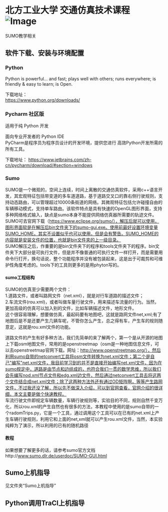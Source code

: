# 北方工业大学 交通仿真技术课程 ![Image](http://www.ncut.edu.cn/images/logo.png)
 SUMO教学相关
## 软件下载、安装与环境配置

### Python
Python is powerful... and fast; plays well with others; runs everywhere; is friendly & easy to learn; is Open.

下载地址：  
https://www.python.org/downloads/



### Pycharm 社区版

适用于纯 Python 开发

面向专业开发者的 Python IDE  
PyCharm是程序员为程序员设计的开发环境，提供您进行 高效Python开发所需的所有工具。

下载地址：
https://www.jetbrains.com/zh-cn/pycharm/download/#section=windows


### Sumo

SUMO是一个微观的，空间上连续，时间上离散的交通仿真软件，采用c++语言开发，其宏观特征包括带变道的多车道道路，基于道路交叉口的靠右侧行驶规则，支持动态路由，可以管理超过10000条街道的网络。其微观特征包括允许碰撞自由的车辆移动模式，支持单车路由。该软件特点是具有快速的OpenGL图形界面，支持多种网络格式输入，缺点是sumo本身不能提供网络仿真器所需要的轨迹文件。  
SUMO可去官网下载（https://www.eclipse.org/sumo/），解压后就可以使用，图形界面软是在解压后bin文件夹下的sumo-gui.exe。使用前最好设置环境变量SUMO_HOME。其实不设置似乎也可以使用，但是会有警告。SUMO_HOME的内容就是安装文件的位置，也就是bin文件夹的上一级目录。  
SUMO解压之后，作重要的是bin文件夹下的程序和tools文件夹下的程序。bin文件夹下大部分是可执行文件，但是并不像普通的可执行文件一样打开，而是需要用命令行打开，换句话说，整个功能程序并没有被包装起来，这是出于可裁剪和可维护性角度考虑的。tools下的工具则更多的是用phyton写的。

#### sumo工程结构
SUMO的仿真至少需要两个文件：  
1.道路文件，或者叫路网文件（net.xml），就是对行车道路的描述文件；  
2.车流文件(rou.xml)，或者叫做车量行驶文件，用来描述车流量的行为。当然，更加高级的仿真可以加入别的文件，比如车辆描述文件，地形文件。  
这个很容易理解，想要做仿真，最起码要有地图吧，这就是路网文件net,xml;有了地图后是不是还要产生几辆车呢，不管你怎么产生，总之得有车，产生车的规则随意定，这就是rou.xml文件的功能。
 
道路文件的产生有好多种方法，我们先简单的来了解两个，第一个是从开源的地图上下载osm地图文件，常用的是openstreetmap（osm是一种地图信息文件，可以去openstreetmap官网下载。网址：http://www.openstreetmap.org/），然后利用sumo自带的netconvert工具将osm文件转换为net.xml文件；第二个是自己"编写"net.xml文件，我目前学习到的并不是直接开始编写net.xml文件，因为在sumo规定中，道路是由节点和边组成的，也符合我们一贯的数学思维，所以我们会先编写nod.xml节点文件和edg.xml边文件，然后通过netconvert工具去将这两个文件结合成net.xml文件；除了这两种方法外还有通过OD矩阵啊，等等产生路网文件，不过我还没了解，所以先不做深入介绍，可以到官网查看，官网介绍的很详细，本文主要是做个快速教程。  
车流行驶文件即规定车辆数量，车辆行驶规则等，实验目的不同，规则自然千变万化，所以rou.xml的产生自然也有很多的方法，本教程中使用的是sumo自带的一个radomTrips.py，它是一个工具，通过调用这个工具可以在已有的net.xml上产生车辆行驶规则，利用它和上面的net,xml就可以产生rou.xml文件，当然，本实验纯粹为了演示，所以利用的已有的随机路径

#### 教程
如果想要了解更多的话，请参考sumo官方文档http://www.sumo.dlr.de/userdoc/SUMO-GUI.html

## Sumo上机指导

见文件夹“Sumo上机指导”

## Python调用TraCI上机指导